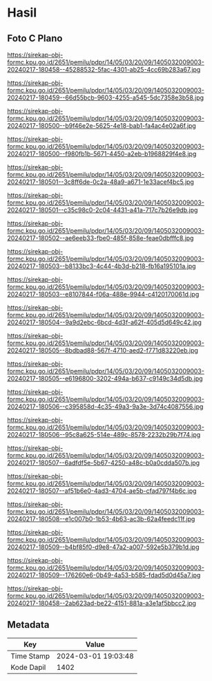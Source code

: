 # Hasil

## Foto C Plano

https://sirekap-obj-formc.kpu.go.id/2651/pemilu/pdpr/14/05/03/20/09/1405032009003-20240217-180458--45288532-5fac-4301-ab25-4cc69b283a67.jpg

https://sirekap-obj-formc.kpu.go.id/2651/pemilu/pdpr/14/05/03/20/09/1405032009003-20240217-180459--66d55bcb-9603-4255-a545-5dc7358e3b58.jpg

https://sirekap-obj-formc.kpu.go.id/2651/pemilu/pdpr/14/05/03/20/09/1405032009003-20240217-180500--b9f46e2e-5625-4e18-bab1-fa4ac4e02a6f.jpg

https://sirekap-obj-formc.kpu.go.id/2651/pemilu/pdpr/14/05/03/20/09/1405032009003-20240217-180500--f980fb1b-5671-4450-a2eb-b1968829f4e8.jpg

https://sirekap-obj-formc.kpu.go.id/2651/pemilu/pdpr/14/05/03/20/09/1405032009003-20240217-180501--3c8ff6de-0c2a-48a9-a671-1e33acef4bc5.jpg

https://sirekap-obj-formc.kpu.go.id/2651/pemilu/pdpr/14/05/03/20/09/1405032009003-20240217-180501--c35c98c0-2c04-4431-a41a-717c7b26e9db.jpg

https://sirekap-obj-formc.kpu.go.id/2651/pemilu/pdpr/14/05/03/20/09/1405032009003-20240217-180502--ae6eeb33-fbe0-485f-858e-feae0dbfffc8.jpg

https://sirekap-obj-formc.kpu.go.id/2651/pemilu/pdpr/14/05/03/20/09/1405032009003-20240217-180503--b8133bc3-4c44-4b3d-b218-fb16a195101a.jpg

https://sirekap-obj-formc.kpu.go.id/2651/pemilu/pdpr/14/05/03/20/09/1405032009003-20240217-180503--e8107844-f06a-488e-9944-c4120170061d.jpg

https://sirekap-obj-formc.kpu.go.id/2651/pemilu/pdpr/14/05/03/20/09/1405032009003-20240217-180504--9a9d2ebc-6bcd-4d3f-a62f-405d5d649c42.jpg

https://sirekap-obj-formc.kpu.go.id/2651/pemilu/pdpr/14/05/03/20/09/1405032009003-20240217-180505--8bdbad88-567f-4710-aed2-f771d83220eb.jpg

https://sirekap-obj-formc.kpu.go.id/2651/pemilu/pdpr/14/05/03/20/09/1405032009003-20240217-180505--e6196800-3202-494a-b637-c9149c34d5db.jpg

https://sirekap-obj-formc.kpu.go.id/2651/pemilu/pdpr/14/05/03/20/09/1405032009003-20240217-180506--c395858d-4c35-49a3-9a3e-3d74c4087556.jpg

https://sirekap-obj-formc.kpu.go.id/2651/pemilu/pdpr/14/05/03/20/09/1405032009003-20240217-180506--95c8a625-514e-489c-8578-2232b29b7f74.jpg

https://sirekap-obj-formc.kpu.go.id/2651/pemilu/pdpr/14/05/03/20/09/1405032009003-20240217-180507--6adfdf5e-5b67-4250-a48c-b0a0cdda507b.jpg

https://sirekap-obj-formc.kpu.go.id/2651/pemilu/pdpr/14/05/03/20/09/1405032009003-20240217-180507--af51b6e0-4ad3-4704-ae5b-cfad797f4b6c.jpg

https://sirekap-obj-formc.kpu.go.id/2651/pemilu/pdpr/14/05/03/20/09/1405032009003-20240217-180508--e1c007b0-1b53-4b63-ac3b-62a4feedc11f.jpg

https://sirekap-obj-formc.kpu.go.id/2651/pemilu/pdpr/14/05/03/20/09/1405032009003-20240217-180509--b4bf85f0-d9e8-47a2-a007-592e5b379b1d.jpg

https://sirekap-obj-formc.kpu.go.id/2651/pemilu/pdpr/14/05/03/20/09/1405032009003-20240217-180509--176260e6-0b49-4a53-b585-fdad5d0d45a7.jpg

https://sirekap-obj-formc.kpu.go.id/2651/pemilu/pdpr/14/05/03/20/09/1405032009003-20240217-180458--2ab623ad-be22-4151-881a-a3e1af5bbcc2.jpg


## Metadata

| Key        | Value               |
| ---------- | ------------------- |
| Time Stamp | 2024-03-01 19:03:48 |
| Kode Dapil | 1402                |



